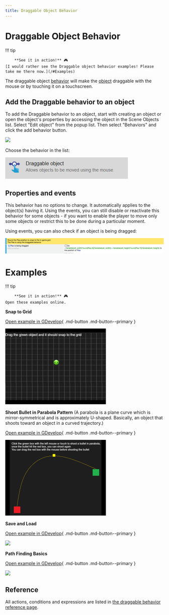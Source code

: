 ```yaml
---
title: Draggable Object Behavior
---
```

# Draggable Object Behavior

!!! tip

        **See it in action!** 🎮
    [I would rather see the Draggable object behavior examples! Please take me there now.](/#Examples)

The draggable object [behavior](/gdevelop5/behaviors) will make the [object](/gdevelop5/objects) draggable with the mouse or by touching it on a touchscreen.

## Add the Draggable behavior to an object

To add the Draggable behavior to an object, start with creating an object or open the object's properties by accessing the object in the Scene Objects list. Select "Edit object" from the popup list. Then select "Behaviors" and click the add behavior button.

![](/gdevelop5/behaviors/AddBehaviorHighlight.png)

Choose the behavior in the list:

![](draggable-object-behavior-inlist.png)

## Properties and events

This behavior has no options to change. It automatically applies to the object(s) having it.
Using the events, you can still disable or reactivate this behavior for some objects - if you want to enable the player to move only some objects or restrict this to be done during a particular moment.

Using events, you can also check if an object is being dragged:

![](eventcondtiondraggableobject.png)

# Examples

!!! tip

        **See it in action!** 🎮
    Open these examples online.

**Snap to Grid**

[Open example in GDevelop](https://editor.gdevelop.io/?project=example://snap-object-to-grid){ .md-button .md-button--primary }

[![](snaptogrid.png)](https://editor.gdevelop.io/?project=example://snap-object-to-grid)

**Shoot Bullet in Parabola Pattern** (A parabola is a plane curve which is mirror-symmetrical and is approximately U-shaped. Basically, an object that shoots toward an object in a curved trajectory.)

[Open example in GDevelop](https://editor.gdevelop.io/?project=example://shoot-bullet-in-parabola){ .md-button .md-button--primary }

[![](shootbulletparabolapattern.png)](https://editor.gdevelop.io/?project=example://shoot-bullet-in-parabola)

**Save and Load**

[Open example in GDevelop](https://editor.gdevelop.io/?project=example://save-load){ .md-button .md-button--primary }

[![](/gdevelop5/behaviors/saveandloadexample.png)](https://editor.gdevelop.io/?project=example://save-load)

**Path Finding Basics**

[Open example in GDevelop](https://editor.gdevelop.io/?project=example://pathfinding-basics){ .md-button .md-button--primary }

[![](/gdevelop5/behaviors/pathfinding/pathfindingbasics.png)](https://editor.gdevelop.io/?project=example://pathfinding-basics)

## Reference

All actions, conditions and expressions are listed in [the draggable behavior reference page](/gdevelop5/all-features/draggable-behavior/reference/).